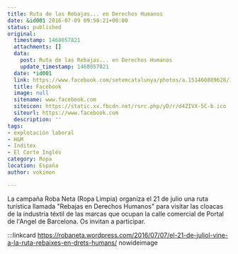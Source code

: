 ```yaml
---
title: Ruta de las Rebajas... en Derechos Humanos
date: &id001 2016-07-09 09:50:21+00:00
status: published
original:
  timestamp: 1468057821
  attachments: []
  data:
    post: Ruta de las Rebajas... en Derechos Humanos
    update_timestamp: 1468057821
  date: *id001
  link: https://www.facebook.com/setemcatalunya/photos/a.151460889628/10154306268789629/?type=3&theater
  title: Facebook
  image: null
  sitename: www.facebook.com
  siteicon: https://static.xx.fbcdn.net/rsrc.php/yD/r/d4ZIVX-5C-b.ico
  siteurl: https://www.facebook.com
  description: ''
tags:
- explotación laboral
- H&M
- Inditex
- El Corte Inglés
category: Ropa
location: España
author: vokimon

---
```


La campaña Roba Neta (Ropa Limpia) organiza
el 21 de julio una ruta turística llamada "Rebajas en Derechos Humanos"
para visitar las cloacas de la industria téxtil de las marcas
que ocupan la calle comercial de Portal de l'Angel de Barcelona.
Os invitan a participar.


:::linkcard https://robaneta.wordpress.com/2016/07/07/el-21-de-juliol-vine-a-la-ruta-rebaixes-en-drets-humans/ nowideimage

